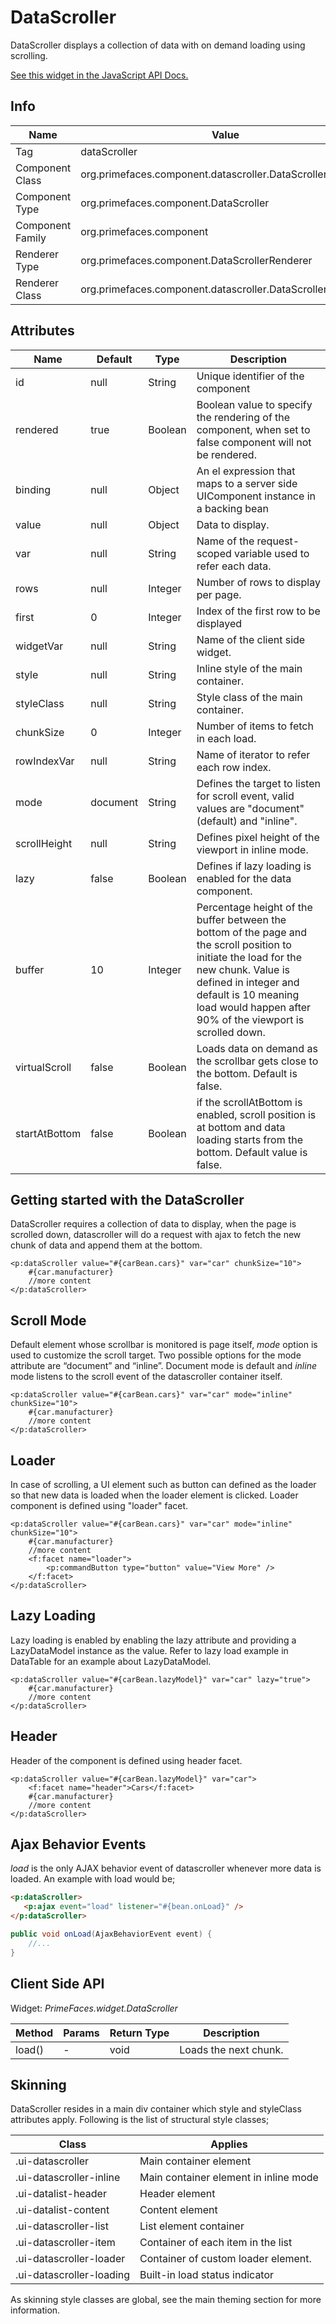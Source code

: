 # DataScroller

DataScroller displays a collection of data with on demand loading using scrolling.

[See this widget in the JavaScript API Docs.](../jsdocs/classes/src_PrimeFaces.PrimeFaces.widget.DataScroller-1.html)

## Info

| Name | Value |
| --- | --- |
| Tag | dataScroller
| Component Class | org.primefaces.component.datascroller.DataScroller
| Component Type | org.primefaces.component.DataScroller
| Component Family | org.primefaces.component |
| Renderer Type | org.primefaces.component.DataScrollerRenderer
| Renderer Class | org.primefaces.component.datascroller.DataScrollerRenderer

## Attributes

| Name | Default | Type | Description | 
| --- | --- | --- | --- |
| id | null | String | Unique identifier of the component
| rendered | true | Boolean | Boolean value to specify the rendering of the component, when set to false component will not be rendered.
| binding | null | Object | An el expression that maps to a server side UIComponent instance in a backing bean
| value | null | Object | Data to display.
| var | null | String | Name of the request-scoped variable used to refer each data.
| rows | null | Integer | Number of rows to display per page.
| first | 0 | Integer | Index of the first row to be displayed
| widgetVar | null | String | Name of the client side widget.
| style | null | String | Inline style of the main container.
| styleClass | null | String | Style class of the main container.
| chunkSize | 0 | Integer | Number of items to fetch in each load.
| rowIndexVar | null | String | Name of iterator to refer each row index.
| mode | document | String | Defines the target to listen for scroll event, valid values are "document" (default) and "inline".
| scrollHeight | null | String | Defines pixel height of the viewport in inline mode.
| lazy | false | Boolean | Defines if lazy loading is enabled for the data component.
| buffer | 10 | Integer | Percentage height of the buffer between the bottom of the page and the scroll position to initiate the load for the new chunk. Value is defined in integer and default is 10 meaning load would happen after 90% of the viewport is scrolled down.
| virtualScroll | false | Boolean | Loads data on demand as the scrollbar gets close to the bottom. Default is false.
| startAtBottom | false | Boolean | if the scrollAtBottom is enabled, scroll position is at bottom and data loading starts from the bottom. Default value is false.

## Getting started with the DataScroller
DataScroller requires a collection of data to display, when the page is scrolled down, datascroller
will do a request with ajax to fetch the new chunk of data and append them at the bottom.

```xhtml
<p:dataScroller value="#{carBean.cars}" var="car" chunkSize="10">
    #{car.manufacturer}
    //more content
</p:dataScroller>
```
## Scroll Mode
Default element whose scrollbar is monitored is page itself, _mode_ option is used to customize the
scroll target. Two possible options for the mode attribute are “document” and “inline”. Document
mode is default and _inline_ mode listens to the scroll event of the datascroller container itself.


```xhtml
<p:dataScroller value="#{carBean.cars}" var="car" mode="inline" chunkSize="10">
    #{car.manufacturer}
    //more content
</p:dataScroller>
```
## Loader
In case of scrolling, a UI element such as button can defined as the loader so that new data is loaded
when the loader element is clicked. Loader component is defined using "loader" facet.

```xhtml
<p:dataScroller value="#{carBean.cars}" var="car" mode="inline" chunkSize="10">
    #{car.manufacturer}
    //more content
    <f:facet name="loader">
        <p:commandButton type="button" value="View More" />
    </f:facet>
</p:dataScroller>
```
## Lazy Loading
Lazy loading is enabled by enabling the lazy attribute and providing a LazyDataModel instance as
the value. Refer to lazy load example in DataTable for an example about LazyDataModel.

```xhtml
<p:dataScroller value="#{carBean.lazyModel}" var="car" lazy="true">
    #{car.manufacturer}
    //more content
</p:dataScroller>
```
## Header
Header of the component is defined using header facet.

```xhtml
<p:dataScroller value="#{carBean.lazyModel}" var="car">
    <f:facet name="header">Cars</f:facet>
    #{car.manufacturer}
    //more content
</p:dataScroller>
```
## Ajax Behavior Events
_load_ is the only AJAX behavior event of datascroller whenever more data is loaded. An example with
load would be;

```html
<p:dataScroller>
   <p:ajax event="load" listener="#{bean.onLoad}" />
</p:dataScroller>
```

```java
public void onLoad(AjaxBehaviorEvent event) {
    //...
}
```
## Client Side API
Widget: _PrimeFaces.widget.DataScroller_

| Method | Params | Return Type | Description | 
| --- | --- | --- | --- | 
| load() | - | void | Loads the next chunk.

## Skinning
DataScroller resides in a main div container which style and styleClass attributes apply. Following
is the list of structural style classes;

| Class | Applies | 
| --- | --- | 
| .ui-datascroller | Main container element
| .ui-datascroller-inline | Main container element in inline mode
| .ui-datalist-header | Header element
| .ui-datalist-content | Content element
| .ui-datascroller-list | List element container
| .ui-datascroller-item | Container of each item in the list
| .ui-datascroller-loader | Container of custom loader element.
| .ui-datascroller-loading | Built-in load status indicator

As skinning style classes are global, see the main theming section for more information.